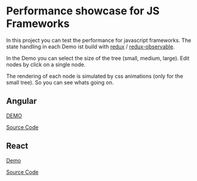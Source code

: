 # Performance showcase for JS Frameworks 

In this project you can test the performance for javascript frameworks.
The state handling in each Demo ist build with
 [redux](https://github.com/reactjs/redux) / [redux-observable](https://github.com/redux-observable/redux-observable).

In the Demo you can select the size of the tree (small, medium, large).
Edit nodes by click on a single node.

The rendering of each node is simulated by css animations (only for the small tree).
So you can see whats going on.
 

## Angular

[DEMO](/framework-performance/angular)

[Source Code](https://github.com/framework-performance/angular-2)

## React

[Demo](/framework-performance/react/)

[Source Code](https://github.com/framework-performance/react)

